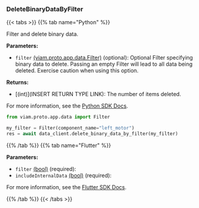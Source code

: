 ### DeleteBinaryDataByFilter

{{< tabs >}}
{{% tab name="Python" %}}

Filter and delete binary data.

**Parameters:**

- `filter` [(viam.proto.app.data.Filter)](https://python.viam.dev/autoapi/viam/proto/app/data/index.html#viam.proto.app.data.Filter) (optional): Optional Filter specifying binary data to delete. Passing an empty Filter will lead to all data being deleted. Exercise caution when using this option.


**Returns:**

- [(int)](INSERT RETURN TYPE LINK): The number of items deleted.

For more information, see the [Python SDK Docs](https://python.viam.dev/autoapi/viam/app/data_client/index.html#viam.app.data_client.DataClient.delete_binary_data_by_filter).

``` python {class="line-numbers linkable-line-numbers"}
from viam.proto.app.data import Filter

my_filter = Filter(component_name="left_motor")
res = await data_client.delete_binary_data_by_filter(my_filter)

```

{{% /tab %}}
{{% tab name="Flutter" %}}

**Parameters:**

- `filter` [(bool)](https://api.flutter.dev/flutter/dart-core/bool-class.html) (required):
- `includeInternalData` [(bool)](https://api.flutter.dev/flutter/dart-core/bool-class.html) (required):


For more information, see the [Flutter SDK Docs](https://flutter.viam.dev/viam_protos.app.data/DataServiceClient/deleteBinaryDataByFilter.html).

{{% /tab %}}
{{< /tabs >}}
